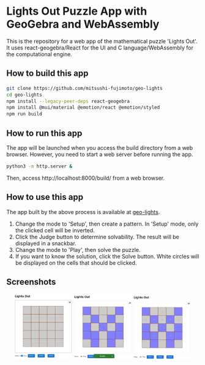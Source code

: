 # Lights Out Puzzle App with GeoGebra and WebAssembly
This is the repository for a web app of the mathematical puzzle 'Lights Out'. It uses react-geogebra/React for the UI and C language/WebAssembly for the computational engine.

## How to build this app
```bash
git clone https://github.com/mitsushi-fujimoto/geo-lights
cd geo-lights
npm install --legacy-peer-deps react-geogebra
npm install @mui/material @emotion/react @emotion/styled
npm run build
```
## How to run this app
The app will be launched when you access the build directory from a web browser. 
However, you need to start a web server before running the app.
```bash
python3 -m http.server &
```
Then, access http://localhost:8000/build/ from a web browser.
## How to use this app
The app built by the above process is available at [geo-lights](https://mitsushi-fujimoto.github.io/geo-lights/).
1. Change the mode to 'Setup', then create a pattern. In 'Setup' mode, only the clicked cell will be inverted.
2. Click the Judge button to determine solvability. The result will be displayed in a snackbar.
3. Change the mode to 'Play', then solve the puzzle.
4. If you want to know the solution, click the Solve button. White circles will be displayed on the cells that should be clicked.
## Screenshots
<p align="center">
  <img src="./images/geo-lights1.png" alt="geo-lights1" width="30%">
  <img src="./images/geo-lights2.png" alt="geo-lights2" width="30%">
  <img src="./images/geo-lights3.png" alt="geo-lights3" width="30%">
</p>
